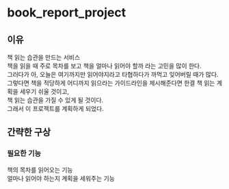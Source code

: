 # book_report_project
## 이유
책 읽는 습관을 만드는 서비스  
책을 읽을 때 주로 목차를 보고 책을 얼마나 읽어야 할까 라는 고민을 많이 한다.  
그러다가 아, 오늘은 여기까지만 읽어야지라고 타협하다가 까먹고 잊어버릴 때가 많다.
그렇다면 책을 적당하게 어디까지 읽으라는 가이드라인을 제시해준다면 한결 책 읽는 계획을 세우기 쉬울 것이고,  
책 읽는 습관을 가질 수 있게 될 것이다.  
그래서 이 프로젝트를 계획하게 되었다.
## 간략한 구상
### 필요한 기능  
책의 목차를 읽어오는 기능  
얼마나 읽어야 하는지 계획을 세워주는 기능